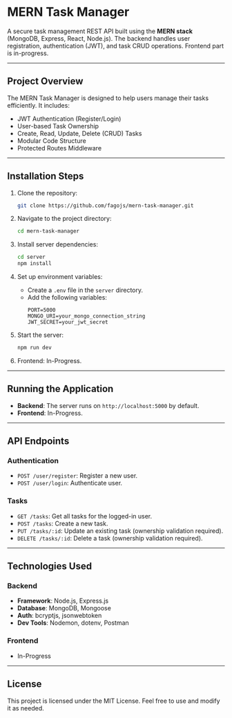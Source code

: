# MERN Task Manager

A secure task management REST API built using the **MERN stack** (MongoDB, Express, React, Node.js). The backend handles user registration, authentication (JWT), and task CRUD operations. Frontend part is in-progress.

---

## Project Overview

The MERN Task Manager is designed to help users manage their tasks efficiently. It includes:

- JWT Authentication (Register/Login)
- User-based Task Ownership
- Create, Read, Update, Delete (CRUD) Tasks
- Modular Code Structure
- Protected Routes Middleware

---

## Installation Steps

1. Clone the repository:

   ```bash
   git clone https://github.com/fagojs/mern-task-manager.git
   ```

2. Navigate to the project directory:

   ```bash
   cd mern-task-manager
   ```

3. Install server dependencies:

   ```bash
   cd server
   npm install
   ```

4. Set up environment variables:

   - Create a `.env` file in the `server` directory.
   - Add the following variables:
     ```env
     PORT=5000
     MONGO_URI=your_mongo_connection_string
     JWT_SECRET=your_jwt_secret
     ```

5. Start the server:

   ```bash
   npm run dev
   ```

6. Frontend: In-Progress.

---

## Running the Application

- **Backend**: The server runs on `http://localhost:5000` by default.
- **Frontend**: In-Progress.

---

## API Endpoints

### **Authentication**

- `POST /user/register`: Register a new user.
- `POST /user/login`: Authenticate user.

### **Tasks**

- `GET /tasks`: Get all tasks for the logged-in user.
- `POST /tasks`: Create a new task.
- `PUT /tasks/:id`: Update an existing task (ownership validation required).
- `DELETE /tasks/:id`: Delete a task (ownership validation required).

---

## Technologies Used

### **Backend**

- **Framework**: Node.js, Express.js
- **Database**: MongoDB, Mongoose
- **Auth**: bcryptjs, jsonwebtoken
- **Dev Tools**: Nodemon, dotenv, Postman

### **Frontend**

- In-Progress

---

## License

This project is licensed under the MIT License. Feel free to use and modify it as needed.
